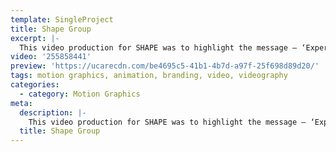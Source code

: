 ```yaml
---
template: SingleProject
title: Shape Group
excerpt: |-
  This video production for SHAPE was to highlight the message – ‘Experience Better’ – For nearly 30 years SHAPE has delivered both large and small fitout and refurbishment projects for some of Australia’s leading organisations. With a focus on collaboration and zero disruption to business operations, SHAPE brings a partnership approach to project delivery to ensure the journey is enjoyable for all stakeholders.
video: '255858441'
preview: 'https://ucarecdn.com/be4695c5-41b1-4b7d-a97f-25f698d89d20/'
tags: motion graphics, animation, branding, video, videography
categories:
  - category: Motion Graphics
meta:
  description: |-
    This video production for SHAPE was to highlight the message – ‘Experience Better’ – For nearly 30 years SHAPE has delivered both large and small fitout and refurbishment projects for some of Australia’s leading organisations. With a focus on collaboration and zero disruption to business operations, SHAPE brings a partnership approach to project delivery to ensure the journey is enjoyable for all stakeholders.
  title: Shape Group
---
```

